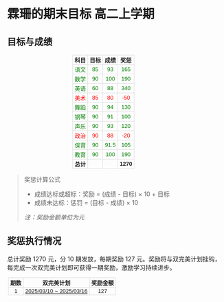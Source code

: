 # 霖珊的期末目标 高二上学期

## 目标与成绩

<table style="max-width: 200px; margin: 0 auto; border-collapse: collapse; font-size: 13px; font-family: Arial, sans-serif; table-layout: auto;">
  <thead>
    <tr>
      <th style="text-align: center; padding: 1px 4px; border: 1px solid #ddd; white-space: nowrap;">科目</th>
      <th style="text-align: center; padding: 1px 4px; border: 1px solid #ddd; white-space: nowrap;">目标</th>
      <th style="text-align: center; padding: 1px 4px; border: 1px solid #ddd; white-space: nowrap;">成绩</th>
      <th style="text-align: center; padding: 1px 4px; border: 1px solid #ddd; white-space: nowrap;">奖惩</th>
    </tr>
  </thead>
  <tbody>
    <tr>
      <td style="text-align: center; padding: 1px 4px; border: 1px solid #ddd; white-space: nowrap;"><span style="color:green">语文</span></td>
      <td style="text-align: center; padding: 1px 4px; border: 1px solid #ddd; white-space: nowrap;"><span style="color:green">85</span></td>
      <td style="text-align: center; padding: 1px 4px; border: 1px solid #ddd; white-space: nowrap;"><span style="color:green">93</span></td>
      <td style="text-align: center; padding: 1px 4px; border: 1px solid #ddd; white-space: nowrap;"><span style="color:green">165</span></td>
    </tr>
    <tr>
      <td style="text-align: center; padding: 1px 4px; border: 1px solid #ddd; white-space: nowrap;"><span style="color:green">数学</span></td>
      <td style="text-align: center; padding: 1px 4px; border: 1px solid #ddd; white-space: nowrap;"><span style="color:green">90</span></td>
      <td style="text-align: center; padding: 1px 4px; border: 1px solid #ddd; white-space: nowrap;"><span style="color:green">100</span></td>
      <td style="text-align: center; padding: 1px 4px; border: 1px solid #ddd; white-space: nowrap;"><span style="color:green">190</span></td>
    </tr>
    <tr>
      <td style="text-align: center; padding: 1px 4px; border: 1px solid #ddd; white-space: nowrap;"><span style="color:green">英语</span></td>
      <td style="text-align: center; padding: 1px 4px; border: 1px solid #ddd; white-space: nowrap;"><span style="color:green">60</span></td>
      <td style="text-align: center; padding: 1px 4px; border: 1px solid #ddd; white-space: nowrap;"><span style="color:green">88</span></td>
      <td style="text-align: center; padding: 1px 4px; border: 1px solid #ddd; white-space: nowrap;"><span style="color:green">340</span></td>
    </tr>
    <tr>
      <td style="text-align: center; padding: 1px 4px; border: 1px solid #ddd; white-space: nowrap;"><span style="color:red">美术</span></td>
      <td style="text-align: center; padding: 1px 4px; border: 1px solid #ddd; white-space: nowrap;"><span style="color:red">85</span></td>
      <td style="text-align: center; padding: 1px 4px; border: 1px solid #ddd; white-space: nowrap;"><span style="color:red">80</span></td>
      <td style="text-align: center; padding: 1px 4px; border: 1px solid #ddd; white-space: nowrap;"><span style="color:red">-50</span></td>
    </tr>
    <tr>
      <td style="text-align: center; padding: 1px 4px; border: 1px solid #ddd; white-space: nowrap;"><span style="color:green">舞蹈</span></td>
      <td style="text-align: center; padding: 1px 4px; border: 1px solid #ddd; white-space: nowrap;"><span style="color:green">90</span></td>
      <td style="text-align: center; padding: 1px 4px; border: 1px solid #ddd; white-space: nowrap;"><span style="color:green">94</span></td>
      <td style="text-align: center; padding: 1px 4px; border: 1px solid #ddd; white-space: nowrap;"><span style="color:green">130</span></td>
    </tr>
    <tr>
      <td style="text-align: center; padding: 1px 4px; border: 1px solid #ddd; white-space: nowrap;"><span style="color:green">钢琴</span></td>
      <td style="text-align: center; padding: 1px 4px; border: 1px solid #ddd; white-space: nowrap;"><span style="color:green">90</span></td>
      <td style="text-align: center; padding: 1px 4px; border: 1px solid #ddd; white-space: nowrap;"><span style="color:green">91</span></td>
      <td style="text-align: center; padding: 1px 4px; border: 1px solid #ddd; white-space: nowrap;"><span style="color:green">100</span></td>
    </tr>
    <tr>
      <td style="text-align: center; padding: 1px 4px; border: 1px solid #ddd; white-space: nowrap;"><span style="color:green">声乐</span></td>
      <td style="text-align: center; padding: 1px 4px; border: 1px solid #ddd; white-space: nowrap;"><span style="color:green">90</span></td>
      <td style="text-align: center; padding: 1px 4px; border: 1px solid #ddd; white-space: nowrap;"><span style="color:green">93</span></td>
      <td style="text-align: center; padding: 1px 4px; border: 1px solid #ddd; white-space: nowrap;"><span style="color:green">120</span></td>
    </tr>
    <tr>
      <td style="text-align: center; padding: 1px 4px; border: 1px solid #ddd; white-space: nowrap;"><span style="color:red">政治</span></td>
      <td style="text-align: center; padding: 1px 4px; border: 1px solid #ddd; white-space: nowrap;"><span style="color:red">90</span></td>
      <td style="text-align: center; padding: 1px 4px; border: 1px solid #ddd; white-space: nowrap;"><span style="color:red">88</span></td>
      <td style="text-align: center; padding: 1px 4px; border: 1px solid #ddd; white-space: nowrap;"><span style="color:red">-20</span></td>
    </tr>
    <tr>
      <td style="text-align: center; padding: 1px 4px; border: 1px solid #ddd; white-space: nowrap;"><span style="color:green">保育</span></td>
      <td style="text-align: center; padding: 1px 4px; border: 1px solid #ddd; white-space: nowrap;"><span style="color:green">90</span></td>
      <td style="text-align: center; padding: 1px 4px; border: 1px solid #ddd; white-space: nowrap;"><span style="color:green">91.5</span></td>
      <td style="text-align: center; padding: 1px 4px; border: 1px solid #ddd; white-space: nowrap;"><span style="color:green">105</span></td>
    </tr>
    <tr>
      <td style="text-align: center; padding: 1px 4px; border: 1px solid #ddd; white-space: nowrap;"><span style="color:green">教育</span></td>
      <td style="text-align: center; padding: 1px 4px; border: 1px solid #ddd; white-space: nowrap;"><span style="color:green">90</span></td>
      <td style="text-align: center; padding: 1px 4px; border: 1px solid #ddd; white-space: nowrap;"><span style="color:green">100</span></td>
      <td style="text-align: center; padding: 1px 4px; border: 1px solid #ddd; white-space: nowrap;"><span style="color:green">190</span></td>
    </tr>
    <tr>
      <td style="text-align: center; padding: 1px 4px; border: 1px solid #ddd; white-space: nowrap;"><strong>总计</strong></td>
      <td style="text-align: center; padding: 1px 4px; border: 1px solid #ddd; white-space: nowrap;"></td>
      <td style="text-align: center; padding: 1px 4px; border: 1px solid #ddd; white-space: nowrap;"></td>
      <td style="text-align: center; padding: 1px 4px; border: 1px solid #ddd; white-space: nowrap;"><strong>1270</strong></td>
    </tr>
  </tbody>
</table>

> 奖惩计算公式
>
> - 成绩达标或超标：奖励 = (成绩 - 目标) × 10 + 目标
> - 成绩未达标：惩罚 = (目标 - 成绩) × 10
>
> *注：奖励金额单位为元*


## 奖惩执行情况

总计奖励 1270 元，分 10 期发放，每期奖励 127 元。奖励将与双完美计划挂钩，每完成一次双完美计划即可获得一期奖励，激励学习持续进步。

<table style="max-width: 500px; margin: 0 auto; border-collapse: collapse; font-size: 13px; font-family: Arial, sans-serif; table-layout: auto;">
  <thead>
    <tr>
      <th style="text-align: center; padding: 1px 4px; border: 1px solid #ddd; white-space: nowrap;">期数</th>
      <th style="text-align: center; padding: 1px 4px; border: 1px solid #ddd; white-space: nowrap;">双完美计划</th>
      <th style="text-align: center; padding: 1px 4px; border: 1px solid #ddd; white-space: nowrap;">奖励金额</th>
    </tr>
  </thead>
  <tbody>
    <tr>
      <td style="text-align: center; padding: 1px 4px; border: 1px solid #ddd; white-space: nowrap;">1</td>
      <td style="text-align: center; padding: 1px 4px; border: 1px solid #ddd; white-space: nowrap;"><a href="../../study_record/ls/20250310_20250316/README.md">2025/03/10 ~ 2025/03/16</a></td>
      <td style="text-align: center; padding: 1px 4px; border: 1px solid #ddd; white-space: nowrap;">127</td>
    </tr>
  </tbody>
</table>

